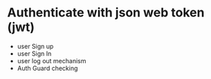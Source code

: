 # Authenticate with json web token (jwt)

* user Sign up
* user Sign In
* user log out mechanism
* Auth Guard checking

